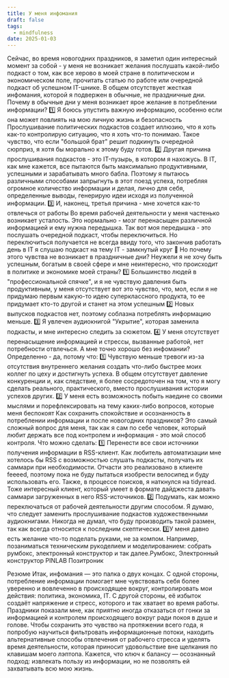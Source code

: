 ```yaml
---
title: У меня инфомания
draft: false
tags:
  - mindfulness
date: 2025-01-03
---
```


Сейчас, во время новогодних праздников, я заметил один интересный момент за собой - у меня не возникает желания послушать какой-либо подкаст о том, как все херово в моей стране в политическом и экономическом поле, прочитать статью по работе или очередной подкаст об успешном IT-шнике. В общем отсутствует жесткая инфомания, которой я подвержен в обычные, не праздничные дни.
Почему в обычные дни у меня возникает ярое желание в потреблении информации?
1️⃣ Я боюсь упустить важную информацию, особенно если она может повлиять на мою личную жизнь и безопасность
Прослушивание политических подкастов создает иллюзию, что я хоть как-то контролирую ситуацию, что я хоть что-то понимаю. Такое чувство, что если "большой брат" решит подкинуть очередной сюрприз, я хотя бы морально к этому буду готов.
2️⃣ Другая причина прослушивания подкастов - это IT-пузырь, в котором я нахожусь.
В IT, как мне кажется, все пытаются быть максимально продуктивными, успешными и зарабатывать много бабла. Поэтому я пытаюсь различными способами запрыгнуть в этот поезд успеха, потребляя огромное количество информации и делая, лично для себя, определенные выводы, генерирую идеи исходя из полученной информации.
3️⃣ И, наконец, третья причина - мне хочется как-то отвлечься от работы
Во время рабочей деятельности у меня частенько возникает усталость. Это нормально - мозг перенасыщен различной информацией и ему нужна передышка. Так вот моя передышка - это послушать очередной подкаст, чтобы переключиться. Но переключиться получается не всегда ввиду того, что закончив работать день в IT я слушаю подкаст на тему IT - замкнутый круг 🙂
Но почему этого чувства не возникает в праздничные дни?
Неужели я не хочу быть успешным, богатым в своей сфере и мне неинтересно, что происходит в политике и экономике моей страны?
1️⃣ Большинство людей в "профессиональной спячке", и я не чувствую давления быть продуктивным, у меня отсутствует вот это чувство, что, мол, если я не придумаю первым какую-то идею суперклассного продукта, то ее придумает кто-то другой и станет на этом успешным
2️⃣ Новых выпусков подкастов нет, поэтому соблазна потреблять информацию меньше.
3️⃣ Я увлечен аудиокнигой "Укрытие", которая заменила подкасты, и мне интересно следить за сюжетом.
4️⃣ У меня отсутствует перенасыщение информацией и стрессы, вызванные работой, нет потребности отвлечься.
А мне точно хорошо без инфомании?
Определенно - да, потому что:
1️⃣ Чувствую меньше тревоги из-за отсутствия внутреннего желания создать что-либо быстрее моих коллег по цеху и достигнуть успеха. В общем отсутствует давление конкуренции и, как следствие, я более сосредоточен на том, что я могу сделать реального, практического, вместо прослушивания истории успехов других.
2️⃣ У меня есть возможность побыть наедине со своими мыслями и порефлексировать на тему каких-либо вопросов, которые меня беспокоят
Как сохранить спокойствие и осознанность в потреблении информации и после новогодних праздников?
Это самый сложный вопрос для меня, так как я сам по себе человек, который любит держать все под контролем и информация - это мой способ контроля. Что можно сделать:
1️⃣ Перенести все свои источники получения информации в RSS-клиент. Как любитель автоматизации мне хотелось бы RSS с возможностью слушать подкасты, получать их саммари при необходимости.
Отчасти это реализовано в клиенте feeeed, поэтому пока не буду пытаться изобрести велосипед и буду использовать его. Также, в процессе поисков, я наткнулся на tidyread. Тоже интересный клиент, который умеет в формате дайджеста давать саммари загруженных в него RSS-источников.
2️⃣ Подумать, как можно переключаться от рабочей деятельности другим способом. Я думаю, что следует заменить прослушивание подкастов художественными аудиокнигами. Никогда не думал, что буду производить такой размен, так как всегда относится к последним скептически.
3️⃣У меня давно есть желание что-то поделать руками, не за компом. Например, позаниматься техническим рукоделием и моделированием: собрать румбокс, электронный конструктор и так далее.Румбокс, Электронный конструктор PINLAB Позитроник

Резюме
Итак, инфомания — это палка о двух концах. С одной стороны, потребление информации помогает мне чувствовать себя более уверенно и вовлеченно в происходящее вокруг, контролировать мои действия: политика, экономика, IT. С другой стороны, её избыток создаёт напряжение и стресс, которого и так хватает во время работы.
Праздники показали мне, как приятно иногда отказаться от гонки за информацией и контролем происходящего вокруг ради покоя в душе и голове. Чтобы сохранить это чувство на протяжении всего года, я попробую научиться фильтровать информационные потоки, находить альтернативные способы отвлечения от рабочего стресса и уделять время деятельности, которая приносит удовольствие вне щелкания по клавишам моего лэптопа.
Кажется, что ключ к балансу — осознанный подход: извлекать пользу из информации, но не позволять ей захватывать всю мою жизнь.
